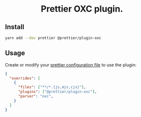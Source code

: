 <h1 align="center">Prettier OXC plugin.</h1>

## Install

```bash
yarn add --dev prettier @prettier/plugin-oxc
```

## Usage

Create or modify your [prettier configuration file](https://prettier.io/docs/en/configuration) to use the plugin:

```json
{
  "overrides": [
    {
      "files": ["**/*.{js,mjs,cjs}"],
      "plugins": ["@prettier/plugin-oxc"],
      "parser": "oxc",
    }
  ]
}
```
